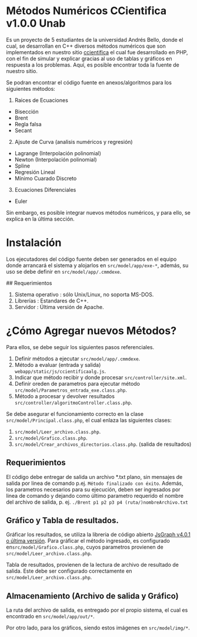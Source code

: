 #  Métodos Numéricos CCientifica v1.0.0 Unab

Es un proyecto de 5 estudiantes de la universidad Andrés Bello, donde el cual, se desarrollan en C++ diversos métodos numéricos que son implementados en nuestro sitio [ccientifica](https://cursos.ing.unab.cl/) el cual fue desarrollado en PHP, con el fin de simular y explicar gracias al uso de tablas y gráficos en respuesta a los problemas. Aquí, es posible encontrar toda la fuente de nuestro sitio.

Se podran encontrar el código fuente en anexos/algoritmos para los siguientes métodos:

1. Raices de Ecuaciones
  * Bisección
  * Brent
  * Regla falsa
  * Secant

2. Ajsute de Curva (analisis numéricos y regresión)
  * Lagrange (Interpolación polinomial)
  * Newton (Interpolación polinomial)
  * Spline
  * Regresión Lineal
  * Mínimo Cuarado Discreto

3. Ecuaciones Diferenciales
  * Euler

Sin embargo, es posible integrar nuevos métodos numéricos, y para ello, se explica en la última sección.

# Instalación

Los ejecutadores del código fuente deben ser generados en el equipo donde arrancará el sistema y alojarlos en `src/model/app/exe-*`, además, su uso se debe definir en `src/model/app/.cmmdexe`.

## Requerimientos

1. Sistema operativo : sólo Unix/Linux, no soporta MS-DOS.
2. Librerías : Estandares de C++.
3. Servidor : Última versión de Apache.

# ¿Cómo Agregar nuevos Métodos?

Para ellos, se debe seguir los siguientes pasos referenciales.

1. Definir métodos a ejecutar `src/model/app/.cmmdexe`.
2. Método a evaluar (entrada y salida) `webapp/static/js/ccientificaalg.js`.
3. Indicar que método recibir y donde procesar `src/controller/site.xml`.
4. Definir oreden de parametros para ejecutar método `src/model/Parametros_entrada_exe.class.php`.
5. Método a procesar y devolver resultados `src/controller/algoritmoController.class.php`.

Se debe asegurar el funcionamiento correcto en la clase `src/model/Principal.class.php`, el cual enlaza las siguientes clases:

1. `src/model/Leer_archivo.class.php`.
2. `src/model/Grafico.class.php`.
3. `src/model/Crear_archivos_directorios.class.php`. (salida de resultados)

## Requerimientos

El código debe entregar de salida un archivo *.txt plano, sin mensajes de salida por linea de comando p.ej. `Método finalizado con éxito`. Además, los parametros necesarios para su ejecución, deben ser ingresados por linea de comando y dejando como último parametro requerido el nombre del archivo de salida, p. ej. `./Brent p1 p2 p3 p4 (ruta/)nombreArchivo.txt`

## Gráfico y Tabla de resultados.

Gráficar los resultados, se utiliza la libreria de código abierto [JsGraph v4.0.1 o última versión](http://jpgraph.net/download/). Para gráficar el método ingresado, es configurado en`src/model/Grafico.class.php`, cuyos parametros provienen de `src/model/Leer_archivo.class.php`.

Tabla de resultados, provienen de la lectura de archivo de resultado de salida. Este debe ser configurado correctamente en `src/model/Leer_archivo.class.php`.

## Almacenamiento (Archivo de salida y Gráfico)

La ruta del archivo de salida, es entregado por el propio sistema, el cual es encontrado en `src/model/app/out/*`.

Por otro lado, para los gráficos, siendo estos imágenes en `src/model/img/*`.